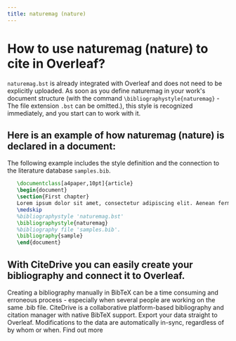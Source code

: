 ```yaml
---
title: naturemag (nature)
---
```


# How to use naturemag (nature) to cite in Overleaf? 
`naturemag.bst` is already integrated with Overleaf and does not need to be explicitly uploaded. As soon as you define naturemag in your work's document structure (with the command `\bibliographystyle{naturemag}` - The file extension `.bst` can be omitted.), this style is recognized immediately, and you start can to work with it.

## Here is an example of how naturemag (nature) is declared in a document:
The following example includes the style definition and the connection to the literature database `samples.bib`.
```tex
   \documentclass[a4paper,10pt]{article}
   \begin{document}
   \section{First chapter}
   Lorem ipsum dolor sit amet, consectetur adipiscing elit. Aenean fermentum justo massa, ut maximus mauris sodales et. Aenean vel elit a erat rhoncus pharetra.
   \medskip
   %bibliographystyle 'naturemag.bst'
   \bibliographystyle{naturemag}
   %bibliography file 'samples.bib'.
   \bibliography{sample}
   \end{document}
```

## With CiteDrive you can easily create your bibliography and connect it to Overleaf. 
Creating a bibliography manually in BibTeX can be a time consuming and erroneous process - especially when several people are working on the same .bib file. CiteDrive is a collaborative platform-based bibliography and citation manager with native BibTeX support. Export your data straight to Overleaf. Modifications to the data are automatically in-sync, regardless of by whom or when. Find out more